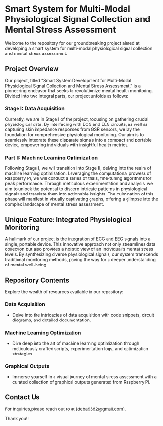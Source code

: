 # Smart System for Multi-Modal Physiological Signal Collection and Mental Stress Assessment

Welcome to the repository for our groundbreaking project aimed at developing a smart system for multi-modal physiological signal collection and mental stress assessment.

## Project Overview
Our project, titled "Smart System Development for Multi-Modal Physiological Signal Collection and Mental Stress Assessment," is a pioneering endeavor that seeks to revolutionize mental health monitoring. Divided into two integral parts, our project unfolds as follows:

### Stage I: Data Acquisition
Currently, we are in Stage I of the project, focusing on gathering crucial physiological data. By interfacing with ECG and EEG circuits, as well as capturing skin impedance responses from GSR sensors, we lay the foundation for comprehensive physiological monitoring. Our aim is to seamlessly integrate these disparate signals into a compact and portable device, empowering individuals with insightful health metrics.

### Part II: Machine Learning Optimization
Following Stage I, we will transition into Stage II, delving into the realm of machine learning optimization. Leveraging the computational prowess of Raspberry Pi, we will conduct a series of trials, fine-tuning algorithms for peak performance. Through meticulous experimentation and analysis, we aim to unlock the potential to discern intricate patterns in physiological signals and translate them into actionable insights. The culmination of this phase will manifest in visually captivating graphs, offering a glimpse into the complex landscape of mental stress assessment.

## Unique Feature: Integrated Physiological Monitoring
A hallmark of our project is the integration of ECG and EEG signals into a single, portable device. This innovative approach not only streamlines data collection but also provides a holistic view of an individual's mental stress levels. By synthesizing diverse physiological signals, our system transcends traditional monitoring methods, paving the way for a deeper understanding of mental well-being.

## Repository Contents
Explore the wealth of resources available in our repository:

### Data Acquisition
- Delve into the intricacies of data acquisition with code snippets, circuit diagrams, and detailed documentation.
  
### Machine Learning Optimization
- Dive deep into the art of machine learning optimization through meticulously crafted scripts, experimentation logs, and optimization strategies.

### Graphical Outputs
- Immerse yourself in a visual journey of mental stress assessment with a curated collection of graphical outputs generated from Raspberry Pi.

## Contact Us
For inquiries,please reach out to at [deba9862@gmail.com].

Thank you!!


